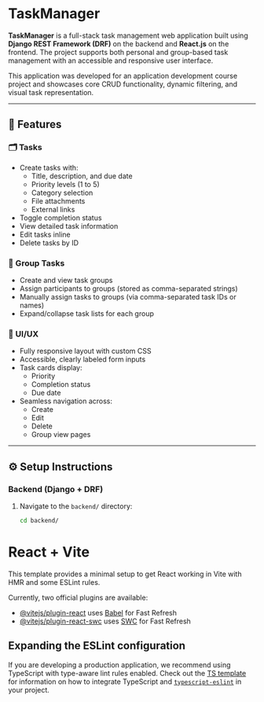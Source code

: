 # TaskManager

**TaskManager** is a full-stack task management web application built using **Django REST Framework (DRF)** on the backend and **React.js** on the frontend. The project supports both personal and group-based task management with an accessible and responsive user interface.

This application was developed for an application development course project and showcases core CRUD functionality, dynamic filtering, and visual task representation.

---

## 🔧 Features

### 🗂️ Tasks

- Create tasks with:
  - Title, description, and due date
  - Priority levels (1 to 5)
  - Category selection
  - File attachments
  - External links
- Toggle completion status
- View detailed task information
- Edit tasks inline
- Delete tasks by ID

### 👥 Group Tasks

- Create and view task groups
- Assign participants to groups (stored as comma-separated strings)
- Manually assign tasks to groups (via comma-separated task IDs or names)
- Expand/collapse task lists for each group

### 🎨 UI/UX

- Fully responsive layout with custom CSS
- Accessible, clearly labeled form inputs
- Task cards display:
  - Priority
  - Completion status
  - Due date
- Seamless navigation across:
  - Create
  - Edit
  - Delete
  - Group view pages

---

## ⚙️ Setup Instructions

### Backend (Django + DRF)

1. Navigate to the `backend/` directory:
   ```bash
   cd backend/
   
# React + Vite

This template provides a minimal setup to get React working in Vite with HMR and some ESLint rules.

Currently, two official plugins are available:

- [@vitejs/plugin-react](https://github.com/vitejs/vite-plugin-react/blob/main/packages/plugin-react) uses [Babel](https://babeljs.io/) for Fast Refresh
- [@vitejs/plugin-react-swc](https://github.com/vitejs/vite-plugin-react/blob/main/packages/plugin-react-swc) uses [SWC](https://swc.rs/) for Fast Refresh

## Expanding the ESLint configuration

If you are developing a production application, we recommend using TypeScript with type-aware lint rules enabled. Check out the [TS template](https://github.com/vitejs/vite/tree/main/packages/create-vite/template-react-ts) for information on how to integrate TypeScript and [`typescript-eslint`](https://typescript-eslint.io) in your project.
